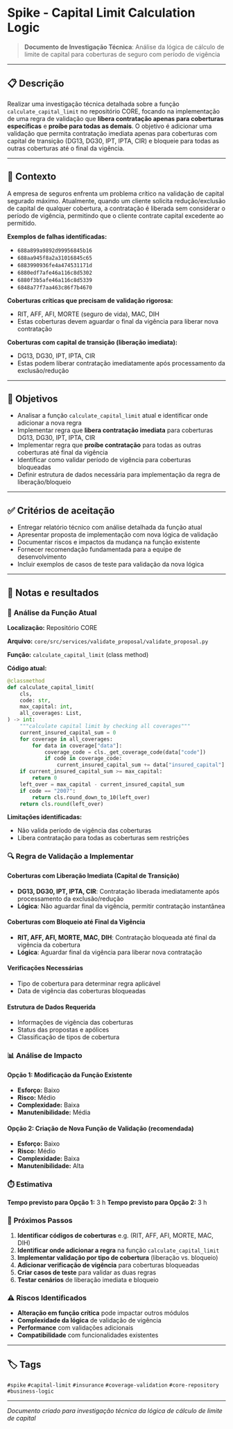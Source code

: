 # Spike - Capital Limit Calculation Logic

> **Documento de Investigação Técnica**: Análise da lógica de cálculo de limite de capital para coberturas de seguro com período de vigência

---

## 📋 Descrição

Realizar uma investigação técnica detalhada sobre a função `calculate_capital_limit` no repositório CORE, focando na implementação de uma regra de validação que **libera contratação apenas para coberturas específicas** e **proíbe para todas as demais**. O objetivo é adicionar uma validação que permita contratação imediata apenas para coberturas com capital de transição (DG13, DG30, IPT, IPTA, CIR) e bloqueie para todas as outras coberturas até o final da vigência.

---

## 🎯 Contexto

A empresa de seguros enfrenta um problema crítico na validação de capital segurado máximo. Atualmente, quando um cliente solicita redução/exclusão de capital de qualquer cobertura, a contratação é liberada sem considerar o período de vigência, permitindo que o cliente contrate capital excedente ao permitido.

**Exemplos de falhas identificadas:**
- `688a899a9892d99956845b16`
- `688aa945f8a2a31016845c65`
- `6883990936fe4a474531171d`
- `6880edf7afe46a116c8d5302`
- `6880f3b5afe46a116c8d5339`
- `6848a77f7aa463c86f7b4670`

**Coberturas críticas que precisam de validação rigorosa:**
- RIT, AFF, AFI, MORTE (seguro de vida), MAC, DIH
- Estas coberturas devem aguardar o final da vigência para liberar nova contratação

**Coberturas com capital de transição (liberação imediata):**
- DG13, DG30, IPT, IPTA, CIR
- Estas podem liberar contratação imediatamente após processamento da exclusão/redução

---

## 🎯 Objetivos

- Analisar a função `calculate_capital_limit` atual e identificar onde adicionar a nova regra
- Implementar regra que **libera contratação imediata** para coberturas DG13, DG30, IPT, IPTA, CIR
- Implementar regra que **proíbe contratação** para todas as outras coberturas até final da vigência
- Identificar como validar período de vigência para coberturas bloqueadas
- Definir estrutura de dados necessária para implementação da regra de liberação/bloqueio

---

## ✅ Critérios de aceitação

- Entregar relatório técnico com análise detalhada da função atual
- Apresentar proposta de implementação com nova lógica de validação
- Documentar riscos e impactos da mudança na função existente
- Fornecer recomendação fundamentada para a equipe de desenvolvimento
- Incluir exemplos de casos de teste para validação da nova lógica

---

## 📝 Notas e resultados

### 🔧 **Análise da Função Atual**

**Localização:** Repositório CORE

**Arquivo:** `core/src/services/validate_proposal/validate_proposal.py`

**Função:** `calculate_capital_limit` (class method)

**Código atual:**
```python
@classmethod
def calculate_capital_limit(
    cls,
    code: str,
    max_capital: int,
    all_coverages: List,
) -> int:
    """calculate capital limit by checking all coverages"""
    current_insured_capital_sum = 0
    for coverage in all_coverages:
        for data in coverage["data"]:
            coverage_code = cls._get_coverage_code(data["code"])
            if code in coverage_code:
                current_insured_capital_sum += data["insured_capital"]
    if current_insured_capital_sum >= max_capital:
        return 0
    left_over = max_capital - current_insured_capital_sum
    if code == "2007":
        return cls.round_down_to_10(left_over)
    return cls.round(left_over)
```

**Limitações identificadas:**
- Não valida período de vigência das coberturas
- Libera contratação para todas as coberturas sem restrições

### 🔍 **Regra de Validação a Implementar**

#### **Coberturas com Liberação Imediata (Capital de Transição)**
- **DG13, DG30, IPT, IPTA, CIR**: Contratação liberada imediatamente após processamento da exclusão/redução
- **Lógica**: Não aguardar final da vigência, permitir contratação instantânea

#### **Coberturas com Bloqueio até Final da Vigência**
- **RIT, AFF, AFI, MORTE, MAC, DIH**: Contratação bloqueada até final da vigência da cobertura
- **Lógica**: Aguardar final da vigência para liberar nova contratação

#### **Verificações Necessárias**
- Tipo de cobertura para determinar regra aplicável
- Data de vigência das coberturas bloqueadas

#### **Estrutura de Dados Requerida**
- Informações de vigência das coberturas
- Status das propostas e apólices
- Classificação de tipos de cobertura

### 📊 **Análise de Impacto**

#### **Opção 1: Modificação da Função Existente**
- **Esforço:** Baixo
- **Risco:** Médio
- **Complexidade:** Baixa
- **Manutenibilidade:** Média

#### **Opção 2: Criação de Nova Função de Validação (recomendada)**
- **Esforço:** Baixo
- **Risco:** Médio
- **Complexidade:** Baixa
- **Manutenibilidade:** Alta

### ⏱️ **Estimativa**

**Tempo previsto para Opção 1:** 3 h
**Tempo previsto para Opção 2:** 3 h

### 🚧 **Próximos Passos**

1. **Identificar códigos de coberturas** e.g. (RIT, AFF, AFI, MORTE, MAC, DIH)
2. **Identificar onde adicionar a regra** na função `calculate_capital_limit`
3. **Implementar validação por tipo de cobertura** (liberação vs. bloqueio)
4. **Adicionar verificação de vigência** para coberturas bloqueadas
5. **Criar casos de teste** para validar as duas regras
6. **Testar cenários** de liberação imediata e bloqueio

### ⚠️ **Riscos Identificados**

- **Alteração em função crítica** pode impactar outros módulos
- **Complexidade da lógica** de validação de vigência
- **Performance** com validações adicionais
- **Compatibilidade** com funcionalidades existentes

---

## 🏷️ Tags

`#spike` `#capital-limit` `#insurance` `#coverage-validation` `#core-repository` `#business-logic`

---

*Documento criado para investigação técnica da lógica de cálculo de limite de capital*
